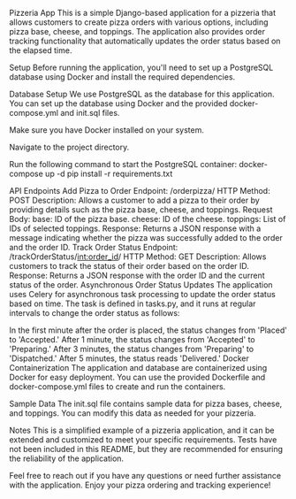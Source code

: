 Pizzeria App
This is a simple Django-based application for a pizzeria that allows customers to create pizza orders with various options, including pizza base, cheese, and toppings. The application also provides order tracking functionality that automatically updates the order status based on the elapsed time.

Setup
Before running the application, you'll need to set up a PostgreSQL database using Docker and install the required dependencies.

Database Setup
We use PostgreSQL as the database for this application. You can set up the database using Docker and the provided docker-compose.yml and init.sql files.

Make sure you have Docker installed on your system.

Navigate to the project directory.

Run the following command to start the PostgreSQL container:
docker-compose up -d
pip install -r requirements.txt



API Endpoints
Add Pizza to Order
Endpoint: /orderpizza/
HTTP Method: POST
Description: Allows a customer to add a pizza to their order by providing details such as the pizza base, cheese, and toppings.
Request Body:
base: ID of the pizza base.
cheese: ID of the cheese.
toppings: List of IDs of selected toppings.
Response: Returns a JSON response with a message indicating whether the pizza was successfully added to the order and the order ID.
Track Order Status
Endpoint: /trackOrderStatus/<int:order_id>/
HTTP Method: GET
Description: Allows customers to track the status of their order based on the order ID.
Response: Returns a JSON response with the order ID and the current status of the order.
Asynchronous Order Status Updates
The application uses Celery for asynchronous task processing to update the order status based on time. The task is defined in tasks.py, and it runs at regular intervals to change the order status as follows:

In the first minute after the order is placed, the status changes from 'Placed' to 'Accepted.'
After 1 minute, the status changes from 'Accepted' to 'Preparing.'
After 3 minutes, the status changes from 'Preparing' to 'Dispatched.'
After 5 minutes, the status reads 'Delivered.'
Docker Containerization
The application and database are containerized using Docker for easy deployment. You can use the provided Dockerfile and docker-compose.yml files to create and run the containers.

Sample Data
The init.sql file contains sample data for pizza bases, cheese, and toppings. You can modify this data as needed for your pizzeria.

Notes
This is a simplified example of a pizzeria application, and it can be extended and customized to meet your specific requirements. Tests have not been included in this README, but they are recommended for ensuring the reliability of the application.

Feel free to reach out if you have any questions or need further assistance with the application. Enjoy your pizza ordering and tracking experience!